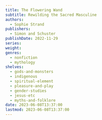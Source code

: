 ```yaml
---
title: The Flowering Wand
subtitle: Rewilding the Sacred Masculine
authors:
  - Sophie Strand
publishers:
  - Simon and Schuster
publishDate: 2022-11-29
series: 
weight: 
genres:
  - nonfiction
  - mythology
shelves:
  - gods-and-monsters
  - indigenous
  - spiritual-element
  - pleasure-and-play
  - gender-studies
  - jesus-etc
  - myths-and-folklore
date: 2023-06-08T13:37:00
lastmod: 2023-06-08T13:37:00
---
```

